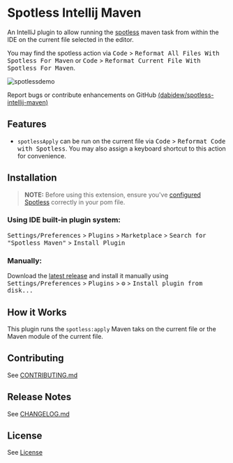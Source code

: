# Spotless Intellij Maven

<!-- TODO, actually make a plugin and set up build workflow
![Build](https://github.com/ragurney/spotless/workflows/Build/badge.svg)
[![Version](https://img.shields.io/jetbrains/plugin/v/18321.svg)](https://plugins.jetbrains.com/plugin/18321)
[![Downloads](https://img.shields.io/jetbrains/plugin/d/18321.svg)](https://plugins.jetbrains.com/plugin/18321)
-->

<!-- Plugin description -->
An IntelliJ plugin to allow running the [spotless](https://github.com/diffplug/spotless) maven task
from within the IDE on the current file selected in the editor. 

You may find the spotless action via <kbd>Code</kbd> > <kbd>Reformat All Files With Spotless For Maven</kbd> or <kbd>Code</kbd> > <kbd>Reformat Current File With Spotless For Maven</kbd>.

![spotlessdemo](https://user-images.githubusercontent.com/15261525/147841908-d5cc3bda-56c8-4cbd-ba29-13ebe29f6a1d.gif)

Report bugs or contribute enhancements on GitHub [(dabidew/spotless-intellij-maven)](https://github.com/dabidew/spotless-intellij-maven)
<!-- Plugin description end -->

## Features
* `spotlessApply` can be run on the current file via <kbd>Code</kbd> > <kbd>Reformat Code with Spotless</kbd>.
  You may also assign a keyboard shortcut to this action for convenience.

## Installation
>**NOTE:** Before using this extension, ensure you've [configured Spotless](https://github.com/diffplug/spotless/tree/main/plugin-maven)
correctly in your pom file.

### Using IDE built-in plugin system:

  <kbd>Settings/Preferences</kbd> > <kbd>Plugins</kbd> > <kbd>Marketplace</kbd> > <kbd>Search for "Spotless Maven"</kbd> >
  <kbd>Install Plugin</kbd>

### Manually:

  Download the [latest release](https://github.com/dabidew/spotless-intellij-maven/releases/latest) and install it manually using
  <kbd>Settings/Preferences</kbd> > <kbd>Plugins</kbd> > <kbd>⚙️</kbd> > <kbd>Install plugin from disk...</kbd>

## How it Works
This plugin runs the `spotless:apply` Maven taks on the current file or the Maven module of the current file.
## Contributing
See [CONTRIBUTING.md](CONTRIBUTING.md)

## Release Notes
See [CHANGELOG.md](CHANGELOG.md)

## License
See [License](LICENSE)